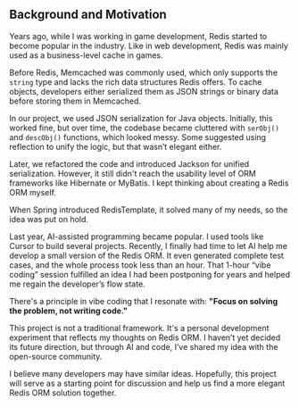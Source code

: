 

## Background and Motivation


Years ago, while I was working in game development, Redis started to become popular in the industry. Like in web development, Redis was mainly used as a business-level cache in games.

Before Redis, Memcached was commonly used, which only supports the `string` type and lacks the rich data structures Redis offers. To cache objects, developers either serialized them as JSON strings or binary data before storing them in Memcached.

In our project, we used JSON serialization for Java objects. Initially, this worked fine, but over time, the codebase became cluttered with `serObj()` and `descObj()` functions, which looked messy. Some suggested using reflection to unify the logic, but that wasn’t elegant either.

Later, we refactored the code and introduced Jackson for unified serialization. However, it still didn't reach the usability level of ORM frameworks like Hibernate or MyBatis. I kept thinking about creating a Redis ORM myself.

When Spring introduced RedisTemplate, it solved many of my needs, so the idea was put on hold.

Last year, AI-assisted programming became popular. I used tools like Cursor to build several projects. Recently, I finally had time to let AI help me develop a small version of the Redis ORM. It even generated complete test cases, and the whole process took less than an hour. That 1-hour “vibe coding” session fulfilled an idea I had been postponing for years and helped me regain the developer’s flow state.

There's a principle in vibe coding that I resonate with: **"Focus on solving the problem, not writing code."**

This project is not a traditional framework. It's a personal development experiment that reflects my thoughts on Redis ORM. I haven’t yet decided its future direction, but through AI and code, I’ve shared my idea with the open-source community.

I believe many developers may have similar ideas. Hopefully, this project will serve as a starting point for discussion and help us find a more elegant Redis ORM solution together.
